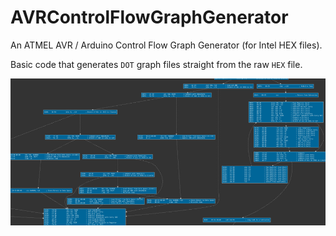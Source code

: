 # AVRControlFlowGraphGenerator
An ATMEL AVR / Arduino Control Flow Graph Generator (for Intel HEX files).

Basic code that generates `DOT` graph files straight from the raw `HEX` file.

![AVRControlFlowGraphGenerator](https://github.com/christophediericx/AVRControlFlowGraphGenerator/blob/master/Images/AVRControlFlowGraphGenerator.png)
